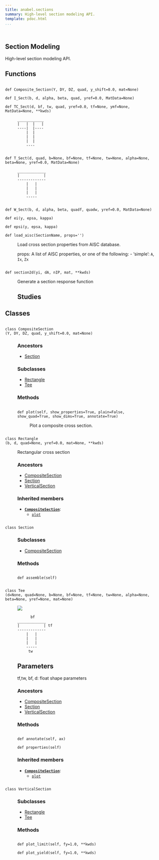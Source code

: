 ```yaml
---
title: anabel.sections
summary: High-level section modeling API.
template: pdoc.html
...
```

<main>
<header>
<!-- <h1 class="title">Module <code>anabel.sections</code></h1> -->
</header>
<section id="section-intro">
<h1 id="section-modeling">Section Modeling</h1>
<p>High-level section modeling API.</p>
</section>
<section>
</section>
<section>
</section>
<section>
<h2 class="section-title" id="header-functions">Functions</h2>
<dl>
<dt id="anabel.sections.Composite_Section"><code class="sourceCode hljs python name flex">
<span>def <span class="ident">Composite_Section</span></span>(<span>Y, DY, DZ, quad, y_shift=0.0, mat=None)</span>
</code></dt>
<dd>
<div class="desc">
</div>
</dd>
<dt id="anabel.sections.I_Sect"><code class="sourceCode hljs python name flex">
<span>def <span class="ident">I_Sect</span></span>(<span>b, d, alpha, beta, quad, yref=0.0, MatData=None)</span>
</code></dt>
<dd>
<div class="desc">
</div>
</dd>
<dt id="anabel.sections.TC_Sect"><code class="sourceCode hljs python name flex">
<span>def <span class="ident">TC_Sect</span></span>(<span>d, bf, tw, quad, yref=0.0, tf=None, ymf=None, MatData=None, **kwds)</span>
</code></dt>
<dd>
<div class="desc"><pre><code>____________
|   |  |   |
----|  |----
    |  |
    |  |
    |  |
    ----</code></pre>
</div>
</dd>
<dt id="anabel.sections.T_Sect"><code class="sourceCode hljs python name flex">
<span>def <span class="ident">T_Sect</span></span>(<span>d, quad, b=None, bf=None, tf=None, tw=None, alpha=None, beta=None, yref=0.0, MatData=None)</span>
</code></dt>
<dd>
<div class="desc"><pre><code>_____________
|           |
-------------
    |   |
    |   |
    |   |
    -----</code></pre>
</div>
</dd>
<dt id="anabel.sections.W_Sect"><code class="sourceCode hljs python name flex">
<span>def <span class="ident">W_Sect</span></span>(<span>b, d, alpha, beta, quadf, quadw, yref=0.0, MatData=None)</span>
</code></dt>
<dd>
<div class="desc">
</div>
</dd>
<dt id="anabel.sections.ei"><code class="sourceCode hljs python name flex">
<span>def <span class="ident">ei</span></span>(<span>y, epsa, kappa)</span>
</code></dt>
<dd>
<div class="desc">
</div>
</dd>
<dt id="anabel.sections.epsi"><code class="sourceCode hljs python name flex">
<span>def <span class="ident">epsi</span></span>(<span>y, epsa, kappa)</span>
</code></dt>
<dd>
<div class="desc">
</div>
</dd>
<dt id="anabel.sections.load_aisc"><code class="sourceCode hljs python name flex">
<span>def <span class="ident">load_aisc</span></span>(<span>SectionName, props='')</span>
</code></dt>
<dd>
<div class="desc"><p>Load cross section properties from AISC database.</p>
<p>props: A list of AISC properties, or one of the following: - ‘simple’: <code>A</code>, <code>Ix</code>, <code>Zx</code></p>
</div>
</dd>
<dt id="anabel.sections.section2d"><code class="sourceCode hljs python name flex">
<span>def <span class="ident">section2d</span></span>(<span>yi, dA, nIP, mat, **kwds)</span>
</code></dt>
<dd>
<div class="desc"><p>Generate a section response function</p>
<h2 id="studies">Studies</h2>
</div>
</dd>
</dl>
</section>
<section>
<h2 class="section-title" id="header-classes">Classes</h2>
<dl>
<dt id="anabel.sections.CompositeSection"><code class="flex name class">
<span>class <span class="ident">CompositeSection</span></span>
<span>(</span><span>Y, DY, DZ, quad, y_shift=0.0, mat=None)</span>
</code></dt>
<dd>
<div class="desc">
</div>
<h3>Ancestors</h3>
<ul class="hlist">
<li><a title="anabel.sections.Section" href="#anabel.sections.Section">Section</a></li>
</ul>
<h3>Subclasses</h3>
<ul class="hlist">
<li><a title="anabel.sections.Rectangle" href="#anabel.sections.Rectangle">Rectangle</a></li>
<li><a title="anabel.sections.Tee" href="#anabel.sections.Tee">Tee</a></li>
</ul>
<h3>Methods</h3>
<dl>
<dt id="anabel.sections.CompositeSection.plot"><code class="sourceCode hljs python name flex">
<span>def <span class="ident">plot</span></span>(<span>self, show_properties=True, plain=False, show_quad=True, show_dims=True, annotate=True)</span>
</code></dt>
<dd>
<div class="desc"><p>Plot a composite cross section.</p>
</div>
</dd>
</dl>
</dd>
<dt id="anabel.sections.Rectangle"><code class="flex name class">
<span>class <span class="ident">Rectangle</span></span>
<span>(</span><span>b, d, quad=None, yref=0.0, mat=None, **kwds)</span>
</code></dt>
<dd>
<div class="desc"><p>Rectangular cross section</p>
</div>
<h3>Ancestors</h3>
<ul class="hlist">
<li><a title="anabel.sections.CompositeSection" href="#anabel.sections.CompositeSection">CompositeSection</a></li>
<li><a title="anabel.sections.Section" href="#anabel.sections.Section">Section</a></li>
<li><a title="anabel.sections.VerticalSection" href="#anabel.sections.VerticalSection">VerticalSection</a></li>
</ul>
<h3>Inherited members</h3>
<ul class="hlist">
<li><code><b><a title="anabel.sections.CompositeSection" href="#anabel.sections.CompositeSection">CompositeSection</a></b></code>:
<ul class="hlist">
<li><code><a title="anabel.sections.CompositeSection.plot" href="#anabel.sections.CompositeSection.plot">plot</a></code></li>
</ul>
</li>
</ul>
</dd>
<dt id="anabel.sections.Section"><code class="flex name class">
<span>class <span class="ident">Section</span></span>
</code></dt>
<dd>
<div class="desc">
</div>
<h3>Subclasses</h3>
<ul class="hlist">
<li><a title="anabel.sections.CompositeSection" href="#anabel.sections.CompositeSection">CompositeSection</a></li>
</ul>
<h3>Methods</h3>
<dl>
<dt id="anabel.sections.Section.assemble"><code class="sourceCode hljs python name flex">
<span>def <span class="ident">assemble</span></span>(<span>self)</span>
</code></dt>
<dd>
<div class="desc">
</div>
</dd>
</dl>
</dd>
<dt id="anabel.sections.Tee"><code class="flex name class">
<span>class <span class="ident">Tee</span></span>
<span>(</span><span>d=None, quad=None, b=None, bf=None, tf=None, tw=None, alpha=None, beta=None, yref=None, mat=None)</span>
</code></dt>
<dd>
<div class="desc"><p><img src="img/sections/tee-dims.svg" /></p>
<pre><code>      bf
_____________ 
|           | tf
-------------
    |   |
    |   |
    |   |
    -----
     tw</code></pre>
<h2 id="parameters">Parameters</h2>
<p>tf,tw, bf, d: float shape parameters</p>
</div>
<h3>Ancestors</h3>
<ul class="hlist">
<li><a title="anabel.sections.CompositeSection" href="#anabel.sections.CompositeSection">CompositeSection</a></li>
<li><a title="anabel.sections.Section" href="#anabel.sections.Section">Section</a></li>
<li><a title="anabel.sections.VerticalSection" href="#anabel.sections.VerticalSection">VerticalSection</a></li>
</ul>
<h3>Methods</h3>
<dl>
<dt id="anabel.sections.Tee.annotate"><code class="sourceCode hljs python name flex">
<span>def <span class="ident">annotate</span></span>(<span>self, ax)</span>
</code></dt>
<dd>
<div class="desc">
</div>
</dd>
<dt id="anabel.sections.Tee.properties"><code class="sourceCode hljs python name flex">
<span>def <span class="ident">properties</span></span>(<span>self)</span>
</code></dt>
<dd>
<div class="desc">
</div>
</dd>
</dl>
<h3>Inherited members</h3>
<ul class="hlist">
<li><code><b><a title="anabel.sections.CompositeSection" href="#anabel.sections.CompositeSection">CompositeSection</a></b></code>:
<ul class="hlist">
<li><code><a title="anabel.sections.CompositeSection.plot" href="#anabel.sections.CompositeSection.plot">plot</a></code></li>
</ul>
</li>
</ul>
</dd>
<dt id="anabel.sections.VerticalSection"><code class="flex name class">
<span>class <span class="ident">VerticalSection</span></span>
</code></dt>
<dd>
<div class="desc">
</div>
<h3>Subclasses</h3>
<ul class="hlist">
<li><a title="anabel.sections.Rectangle" href="#anabel.sections.Rectangle">Rectangle</a></li>
<li><a title="anabel.sections.Tee" href="#anabel.sections.Tee">Tee</a></li>
</ul>
<h3>Methods</h3>
<dl>
<dt id="anabel.sections.VerticalSection.plot_limit"><code class="sourceCode hljs python name flex">
<span>def <span class="ident">plot_limit</span></span>(<span>self, fy=1.0, **kwds)</span>
</code></dt>
<dd>
<div class="desc">
</div>
</dd>
<dt id="anabel.sections.VerticalSection.plot_yield"><code class="sourceCode hljs python name flex">
<span>def <span class="ident">plot_yield</span></span>(<span>self, fy=1.0, **kwds)</span>
</code></dt>
<dd>
<div class="desc">
</div>
</dd>
</dl>
</dd>
</dl>
</section>
</main>